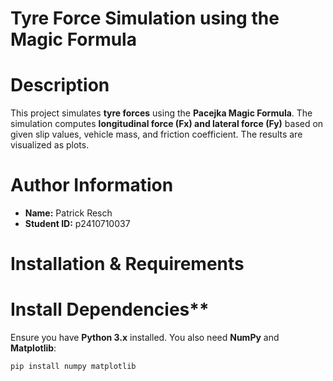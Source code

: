 # Tyre Force Simulation using the Magic Formula

# Description
This project simulates **tyre forces** using the **Pacejka Magic Formula**. The simulation computes **longitudinal force (Fx) and lateral force (Fy)** based on given slip values, vehicle mass, and friction coefficient. The results are visualized as plots.

# Author Information
- **Name:** Patrick Resch  
- **Student ID:** p2410710037  

# Installation & Requirements
# Install Dependencies**
Ensure you have **Python 3.x** installed. You also need **NumPy** and **Matplotlib**:
```bash
pip install numpy matplotlib

